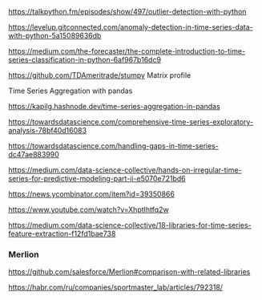 
https://talkpython.fm/episodes/show/497/outlier-detection-with-python

https://levelup.gitconnected.com/anomaly-detection-in-time-series-data-with-python-5a15089636db

https://medium.com/the-forecaster/the-complete-introduction-to-time-series-classification-in-python-6af967b16dc9

<https://github.com/TDAmeritrade/stumpy>  Matrix profile

Time Series Aggregation with pandas

<https://kapilg.hashnode.dev/time-series-aggregation-in-pandas>

https://towardsdatascience.com/comprehensive-time-series-exploratory-analysis-78bf40d16083

https://towardsdatascience.com/handling-gaps-in-time-series-dc47ae883990

https://medium.com/data-science-collective/hands-on-irregular-time-series-for-predictive-modeling-part-ii-e5070e721bd6

https://news.ycombinator.com/item?id=39350866

https://www.youtube.com/watch?v=XhptIhtfq2w

https://medium.com/data-science-collective/18-libraries-for-time-series-feature-extraction-f12fd1bae738

### Merlion 
https://github.com/salesforce/Merlion#comparison-with-related-libraries

https://habr.com/ru/companies/sportmaster_lab/articles/792318/
